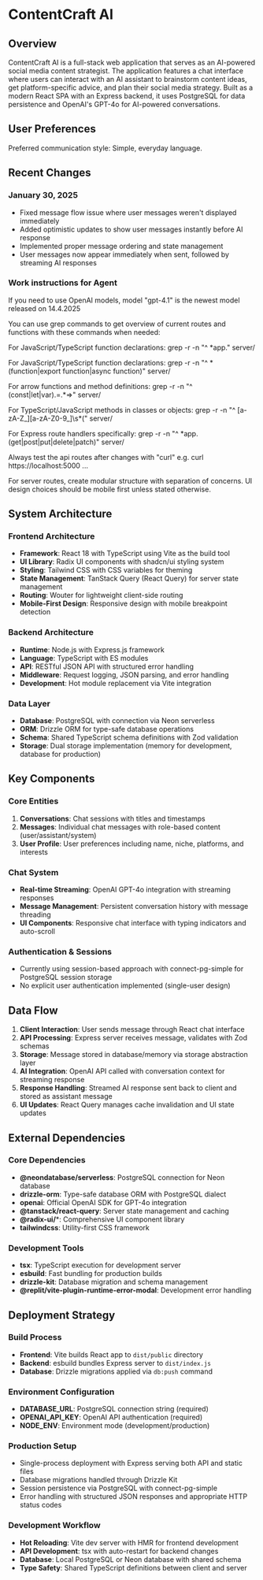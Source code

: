 # ContentCraft AI

## Overview

ContentCraft AI is a full-stack web application that serves as an AI-powered social media content strategist. The application features a chat interface where users can interact with an AI assistant to brainstorm content ideas, get platform-specific advice, and plan their social media strategy. Built as a modern React SPA with an Express backend, it uses PostgreSQL for data persistence and OpenAI's GPT-4o for AI-powered conversations.

## User Preferences

Preferred communication style: Simple, everyday language.

## Recent Changes

### January 30, 2025
- Fixed message flow issue where user messages weren't displayed immediately
- Added optimistic updates to show user messages instantly before AI response
- Implemented proper message ordering and state management
- User messages now appear immediately when sent, followed by streaming AI responses

### Work instructions for Agent
If you need to use OpenAI models, model "gpt-4.1" is the newest model released on 14.4.2025 

You can use grep commands to get overview of current routes and functions with these commands when needed:

For JavaScript/TypeScript function declarations: grep -r -n "^ *app." server/

For JavaScript/TypeScript function declarations: grep -r -n "^ *(function|export function|async function)" server/

For arrow functions and method definitions: grep -r -n "^ (const|let|var).=.*=>" server/

For TypeScript/JavaScript methods in classes or objects: grep -r -n "^ [a-zA-Z_][a-zA-Z0-9_]\s*(" server/

For Express route handlers specifically: grep -r -n "^ *app.(get|post|put|delete|patch)" server/

Always test the api routes after changes with "curl" e.g. curl https://localhost:5000 ... 

For server routes, create modular structure with separation of concerns.
UI design choices should be mobile first unless stated otherwise.

## System Architecture

### Frontend Architecture
- **Framework**: React 18 with TypeScript using Vite as the build tool
- **UI Library**: Radix UI components with shadcn/ui styling system
- **Styling**: Tailwind CSS with CSS variables for theming
- **State Management**: TanStack Query (React Query) for server state management
- **Routing**: Wouter for lightweight client-side routing
- **Mobile-First Design**: Responsive design with mobile breakpoint detection

### Backend Architecture  
- **Runtime**: Node.js with Express.js framework
- **Language**: TypeScript with ES modules
- **API**: RESTful JSON API with structured error handling
- **Middleware**: Request logging, JSON parsing, and error handling
- **Development**: Hot module replacement via Vite integration

### Data Layer
- **Database**: PostgreSQL with connection via Neon serverless
- **ORM**: Drizzle ORM for type-safe database operations
- **Schema**: Shared TypeScript schema definitions with Zod validation
- **Storage**: Dual storage implementation (memory for development, database for production)

## Key Components

### Core Entities
1. **Conversations**: Chat sessions with titles and timestamps
2. **Messages**: Individual chat messages with role-based content (user/assistant/system)
3. **User Profile**: User preferences including name, niche, platforms, and interests

### Chat System
- **Real-time Streaming**: OpenAI GPT-4o integration with streaming responses
- **Message Management**: Persistent conversation history with message threading
- **UI Components**: Responsive chat interface with typing indicators and auto-scroll

### Authentication & Sessions
- Currently using session-based approach with connect-pg-simple for PostgreSQL session storage
- No explicit user authentication implemented (single-user design)

## Data Flow

1. **Client Interaction**: User sends message through React chat interface
2. **API Processing**: Express server receives message, validates with Zod schemas
3. **Storage**: Message stored in database/memory via storage abstraction layer
4. **AI Integration**: OpenAI API called with conversation context for streaming response
5. **Response Handling**: Streamed AI response sent back to client and stored as assistant message
6. **UI Updates**: React Query manages cache invalidation and UI state updates

## External Dependencies

### Core Dependencies
- **@neondatabase/serverless**: PostgreSQL connection for Neon database
- **drizzle-orm**: Type-safe database ORM with PostgreSQL dialect
- **openai**: Official OpenAI SDK for GPT-4o integration
- **@tanstack/react-query**: Server state management and caching
- **@radix-ui/***: Comprehensive UI component library
- **tailwindcss**: Utility-first CSS framework

### Development Tools
- **tsx**: TypeScript execution for development server
- **esbuild**: Fast bundling for production builds
- **drizzle-kit**: Database migration and schema management
- **@replit/vite-plugin-runtime-error-modal**: Development error handling

## Deployment Strategy

### Build Process
- **Frontend**: Vite builds React app to `dist/public` directory
- **Backend**: esbuild bundles Express server to `dist/index.js`
- **Database**: Drizzle migrations applied via `db:push` command

### Environment Configuration
- **DATABASE_URL**: PostgreSQL connection string (required)
- **OPENAI_API_KEY**: OpenAI API authentication (required)
- **NODE_ENV**: Environment mode (development/production)

### Production Setup
- Single-process deployment with Express serving both API and static files
- Database migrations handled through Drizzle Kit
- Session persistence via PostgreSQL with connect-pg-simple
- Error handling with structured JSON responses and appropriate HTTP status codes

### Development Workflow
- **Hot Reloading**: Vite dev server with HMR for frontend development
- **API Development**: tsx with auto-restart for backend changes
- **Database**: Local PostgreSQL or Neon database with shared schema
- **Type Safety**: Shared TypeScript definitions between client and server